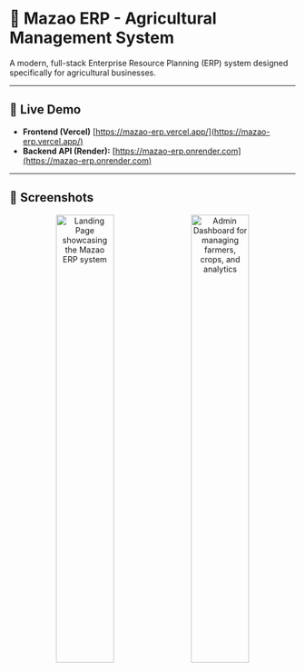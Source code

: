 # 🌾 Mazao ERP - Agricultural Management System

A modern, full-stack Enterprise Resource Planning (ERP) system designed specifically for agricultural businesses.

---

## 🚀 Live Demo
- **Frontend (Vercel)**  [https://mazao-erp.vercel.app/](https://mazao-erp.vercel.app/)
- **Backend API (Render):** [https://mazao-erp.onrender.com](https://mazao-erp.onrender.com)

---

## 📸 Screenshots

<p align="center">
  <img src="https://github.com/user-attachments/assets/be6abae6-bf96-4c72-8d07-77bed1afe6a9" alt="Landing Page showcasing the Mazao ERP system" width="45%"/>
  &nbsp; <!-- spacing -->
  <img src="https://github.com/user-attachments/assets/447a62bf-c6af-4a8a-b5b4-2b60cf391bf1" alt="Admin Dashboard for managing farmers, crops, and analytics" width="45%"/>
</p>